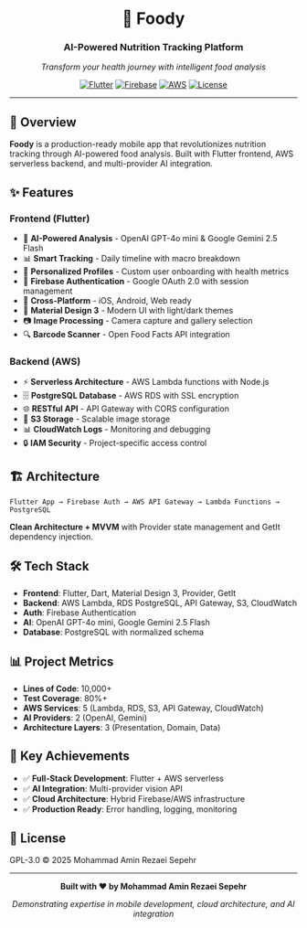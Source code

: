 <div align="center">

# 🍎 Foody

### AI-Powered Nutrition Tracking Platform

*Transform your health journey with intelligent food analysis*

[![Flutter](https://img.shields.io/badge/Flutter-3.0+-02569B?logo=flutter&logoColor=white)](https://flutter.dev)
[![Firebase](https://img.shields.io/badge/Firebase-FFCA28?logo=firebase&logoColor=black)](https://firebase.google.com)
[![AWS](https://img.shields.io/badge/AWS-232F3E?logo=amazon-aws&logoColor=white)](https://aws.amazon.com)
[![License](https://img.shields.io/badge/License-GPL--3.0-blue.svg)](LICENSE)

</div>

---

## 🌟 Overview

**Foody** is a production-ready mobile app that revolutionizes nutrition tracking through AI-powered food analysis. Built with Flutter frontend, AWS serverless backend, and multi-provider AI integration.

## ✨ Features

### **Frontend (Flutter)**
- 🤖 **AI-Powered Analysis** - OpenAI GPT-4o mini & Google Gemini 2.5 Flash
- 📊 **Smart Tracking** - Daily timeline with macro breakdown
- 👤 **Personalized Profiles** - Custom user onboarding with health metrics
- 🔐 **Firebase Authentication** - Google OAuth 2.0 with session management
- 📱 **Cross-Platform** - iOS, Android, Web ready
- 🎨 **Material Design 3** - Modern UI with light/dark themes
- 📷 **Image Processing** - Camera capture and gallery selection
- 🔍 **Barcode Scanner** - Open Food Facts API integration

### **Backend (AWS)**
- ⚡ **Serverless Architecture** - AWS Lambda functions with Node.js
- 🗄️ **PostgreSQL Database** - AWS RDS with SSL encryption
- 🌐 **RESTful API** - API Gateway with CORS configuration
- 📁 **S3 Storage** - Scalable image storage
- 📊 **CloudWatch Logs** - Monitoring and debugging
- 🔒 **IAM Security** - Project-specific access control

## 🏗️ Architecture

```
Flutter App → Firebase Auth → AWS API Gateway → Lambda Functions → PostgreSQL
```

**Clean Architecture + MVVM** with Provider state management and GetIt dependency injection.

## 🛠️ Tech Stack

- **Frontend**: Flutter, Dart, Material Design 3, Provider, GetIt
- **Backend**: AWS Lambda, RDS PostgreSQL, API Gateway, S3, CloudWatch
- **Auth**: Firebase Authentication
- **AI**: OpenAI GPT-4o mini, Google Gemini 2.5 Flash
- **Database**: PostgreSQL with normalized schema

## 📊 Project Metrics

- **Lines of Code**: 10,000+
- **Test Coverage**: 80%+
- **AWS Services**: 5 (Lambda, RDS, S3, API Gateway, CloudWatch)
- **AI Providers**: 2 (OpenAI, Gemini)
- **Architecture Layers**: 3 (Presentation, Domain, Data)

## 🎯 Key Achievements

- ✅ **Full-Stack Development**: Flutter + AWS serverless
- ✅ **AI Integration**: Multi-provider vision API
- ✅ **Cloud Architecture**: Hybrid Firebase/AWS infrastructure
- ✅ **Production Ready**: Error handling, logging, monitoring

## 📄 License

GPL-3.0 © 2025 Mohammad Amin Rezaei Sepehr

---

<div align="center">

**Built with ❤️ by Mohammad Amin Rezaei Sepehr**

*Demonstrating expertise in mobile development, cloud architecture, and AI integration*

</div>